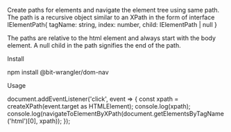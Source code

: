 Create paths for elements and navigate the element tree using same path.
The path is a recursive object similar to an XPath in the form of 
interface IElementPath{
    tagName: string,
    index: number,
    child: IElementPath | null
}

The paths are relative to the html element and always start with the body element.
A null child in the path signifies the end of the path.

Install

npm install @bit-wrangler/dom-nav

Usage

document.addEventListener('click', event => {
    const xpath = createXPath(event.target as HTMLElement);
    console.log(xpath);
    console.log(navigateToElementByXPath(document.getElementsByTagName('html')[0], xpath));
});